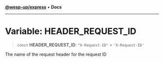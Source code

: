 [**@wesp-up/express**](../README.md) • **Docs**

***

# Variable: HEADER\_REQUEST\_ID

> `const` **HEADER\_REQUEST\_ID**: `"X-Request-ID"` = `'X-Request-ID'`

The name of the request header for the request ID
